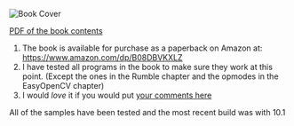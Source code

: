 ![Book Cover](BookCover.png)

[PDF of the book contents](LearnJavaForFTC.pdf)

1. The book is available for purchase as a paperback on Amazon at: https://www.amazon.com/dp/B08DBVKXLZ
2. I have tested all programs in the book to make sure they work at this point.
   (Except the ones in the Rumble chapter and the opmodes in the EasyOpenCV chapter)
3. I would *love* it if you would put [your comments here](https://github.com/alan412/LearnJavaForFTC/issues/new?assignees=&labels=&template=book-comments.md&title=)   

All of the samples have been tested and the most recent build was with 10.1